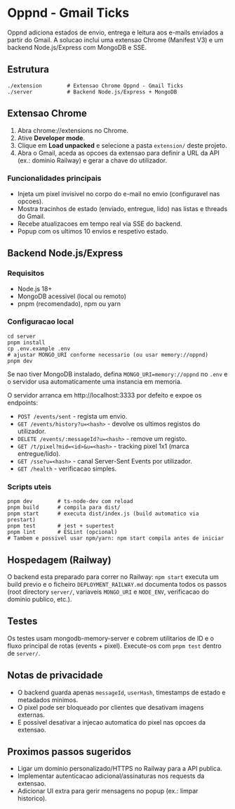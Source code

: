 # Oppnd - Gmail Ticks

Oppnd adiciona estados de envio, entrega e leitura aos e-mails enviados a partir do Gmail.
A solucao inclui uma extensao Chrome (Manifest V3) e um backend Node.js/Express com MongoDB e SSE.

## Estrutura

```
./extension        # Extensao Chrome Oppnd - Gmail Ticks
./server           # Backend Node.js/Express + MongoDB
```

## Extensao Chrome

1. Abra chrome://extensions no Chrome.
2. Ative **Developer mode**.
3. Clique em **Load unpacked** e selecione a pasta `extension/` deste projeto.
4. Abra o Gmail, aceda as opcoes da extensao para definir a URL da API (ex.: dominio Railway) e gerar a chave do utilizador.

### Funcionalidades principais
- Injeta um pixel invisivel no corpo do e-mail no envio (configuravel nas opcoes).
- Mostra tracinhos de estado (enviado, entregue, lido) nas listas e threads do Gmail.
- Recebe atualizacoes em tempo real via SSE do backend.
- Popup com os ultimos 10 envios e respetivo estado.

## Backend Node.js/Express

### Requisitos
- Node.js 18+
- MongoDB acessivel (local ou remoto)
- pnpm (recomendado), npm ou yarn

### Configuracao local

```
cd server
pnpm install
cp .env.example .env
# ajustar MONGO_URI conforme necessario (ou usar memory://oppnd)
pnpm dev
```

Se nao tiver MongoDB instalado, defina `MONGO_URI=memory://oppnd` no `.env` e o servidor usa automaticamente uma instancia em memoria.

O servidor arranca em http://localhost:3333 por defeito e expoe os endpoints:

- `POST /events/sent` - regista um envio.
- `GET /events/history?u=<hash>` - devolve os ultimos registos do utilizador.
- `DELETE /events/:messageId?u=<hash>` - remove um registo.
- `GET /t/pixel?mid=<id>&u=<hash>` - tracking pixel 1x1 (marca entregue/lido).
- `GET /sse?u=<hash>` - canal Server-Sent Events por utilizador.
- `GET /health` - verificacao simples.

### Scripts uteis

```
pnpm dev        # ts-node-dev com reload
pnpm build      # compila para dist/
pnpm start      # executa dist/index.js (build automatico via prestart)
pnpm test       # jest + supertest
pnpm lint       # ESLint (opcional)
# Tambem e possivel usar npm/yarn: npm start compila antes de iniciar
```

## Hospedagem (Railway)
O backend esta preparado para correr no Railway: `npm start` executa um build previo e o ficheiro `DEPLOYMENT_RAILWAY.md` documenta todos os passos (root directory `server/`, variaveis `MONGO_URI` e `NODE_ENV`, verificacao do dominio publico, etc.).

## Testes

Os testes usam mongodb-memory-server e cobrem utilitarios de ID e o fluxo principal de rotas (events + pixel). Execute-os com `pnpm test` dentro de `server/`.

## Notas de privacidade

- O backend guarda apenas `messageId`, `userHash`, timestamps de estado e metadados minimos.
- O pixel pode ser bloqueado por clientes que desativam imagens externas.
- E possivel desativar a injecao automatica do pixel nas opcoes da extensao.

## Proximos passos sugeridos
- Ligar um dominio personalizado/HTTPS no Railway para a API publica.
- Implementar autenticacao adicional/assinaturas nos requests da extensao.
- Adicionar UI extra para gerir mensagens no popup (ex.: limpar historico).
